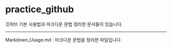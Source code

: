 # practice_github

깃허브 기본 사용법과 마크다운 문법 정리한 문서들이 있습니다.

---

Markdown_Usage.md : 마크다운 문법을 정리한 파일입니다.
